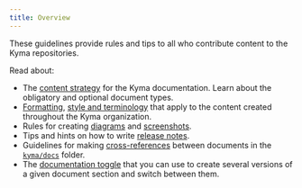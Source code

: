 ```yaml
---
title: Overview
--- 
```


These guidelines provide rules and tips to all who contribute content to the Kyma repositories.

Read about:

- The [content strategy](./content-strategy.md) for the Kyma documentation. Learn about the obligatory and optional document types.
- [Formatting](./formatting.md), [style and terminology](./style-and-terminology.md) that apply to the content created throughout the Kyma organization.
- Rules for creating [diagrams](./diagrams.md) and [screenshots](./screenshots.md).
- Tips and hints on how to write [release notes](./release-notes.md).
- Guidelines for making [cross-references](./links-in-docs.md) between documents in the [`kyma/docs`](https://github.com/kyma-project/kyma/tree/master/docs) folder.
- The [documentation toggle](./documentation-toggle.md) that you can use to create several versions of a given document section and switch between them.
